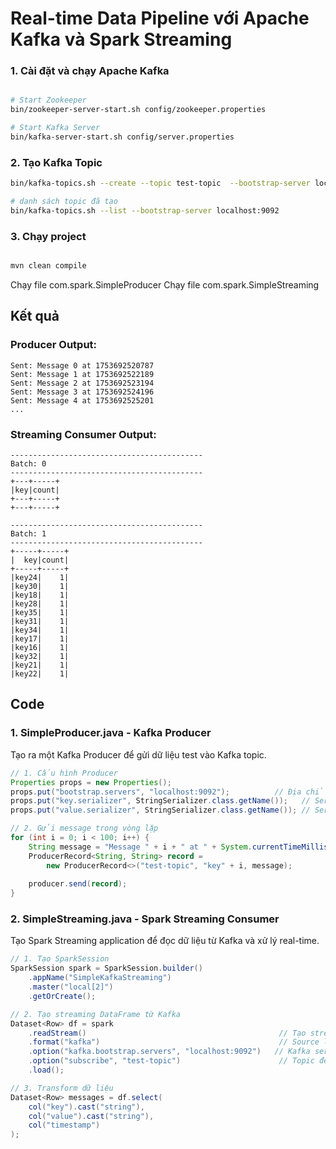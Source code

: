 # Real-time Data Pipeline với Apache Kafka và Spark Streaming



### 1. Cài đặt và chạy Apache Kafka

```bash

# Start Zookeeper
bin/zookeeper-server-start.sh config/zookeeper.properties

# Start Kafka Server 
bin/kafka-server-start.sh config/server.properties
```

### 2. Tạo Kafka Topic

```bash
bin/kafka-topics.sh --create --topic test-topic  --bootstrap-server localhost:9092  --partitions 1 --replication-factor 1

# danh sách topic đã tạo 
bin/kafka-topics.sh --list --bootstrap-server localhost:9092
```

### 3. Chạy project

```bash

mvn clean compile
```
Chạy file com.spark.SimpleProducer
Chạy file com.spark.SimpleStreaming


## Kết quả 

### Producer Output:
```
Sent: Message 0 at 1753692520787
Sent: Message 1 at 1753692522189
Sent: Message 2 at 1753692523194
Sent: Message 3 at 1753692524196
Sent: Message 4 at 1753692525201
...
```

### Streaming Consumer Output:
```
-------------------------------------------
Batch: 0
-------------------------------------------
+---+-----+
|key|count|
+---+-----+
+---+-----+

-------------------------------------------
Batch: 1
-------------------------------------------
+-----+-----+
|  key|count|
+-----+-----+
|key24|    1|
|key30|    1|
|key18|    1|
|key28|    1|
|key35|    1|
|key31|    1|
|key34|    1|
|key17|    1|
|key16|    1|
|key32|    1|
|key21|    1|
|key22|    1|
```

## Code

### 1. SimpleProducer.java - Kafka Producer

Tạo ra một Kafka Producer để gửi dữ liệu test vào Kafka topic.


```java
// 1. Cấu hình Producer
Properties props = new Properties();
props.put("bootstrap.servers", "localhost:9092");          // Địa chỉ Kafka server
props.put("key.serializer", StringSerializer.class.getName());   // Serializer cho key
props.put("value.serializer", StringSerializer.class.getName()); // Serializer cho value
```

```java
// 2. Gửi message trong vòng lặp
for (int i = 0; i < 100; i++) {
    String message = "Message " + i + " at " + System.currentTimeMillis();
    ProducerRecord<String, String> record = 
        new ProducerRecord<>("test-topic", "key" + i, message);
    
    producer.send(record);
}
```

### 2. SimpleStreaming.java - Spark Streaming Consumer

Tạo Spark Streaming application để đọc dữ liệu từ Kafka và xử lý real-time.


```java
// 1. Tạo SparkSession
SparkSession spark = SparkSession.builder()
    .appName("SimpleKafkaStreaming")   
    .master("local[2]")               
    .getOrCreate();
```

```java
// 2. Tạo streaming DataFrame từ Kafka
Dataset<Row> df = spark
    .readStream()                                           // Tạo streaming read
    .format("kafka")                                        // Source là Kafka
    .option("kafka.bootstrap.servers", "localhost:9092")   // Kafka server address
    .option("subscribe", "test-topic")                      // Topic để subscribe
    .load();
```


```java
// 3. Transform dữ liệu
Dataset<Row> messages = df.select(
    col("key").cast("string"),      
    col("value").cast("string"),    
    col("timestamp")                
);
```
